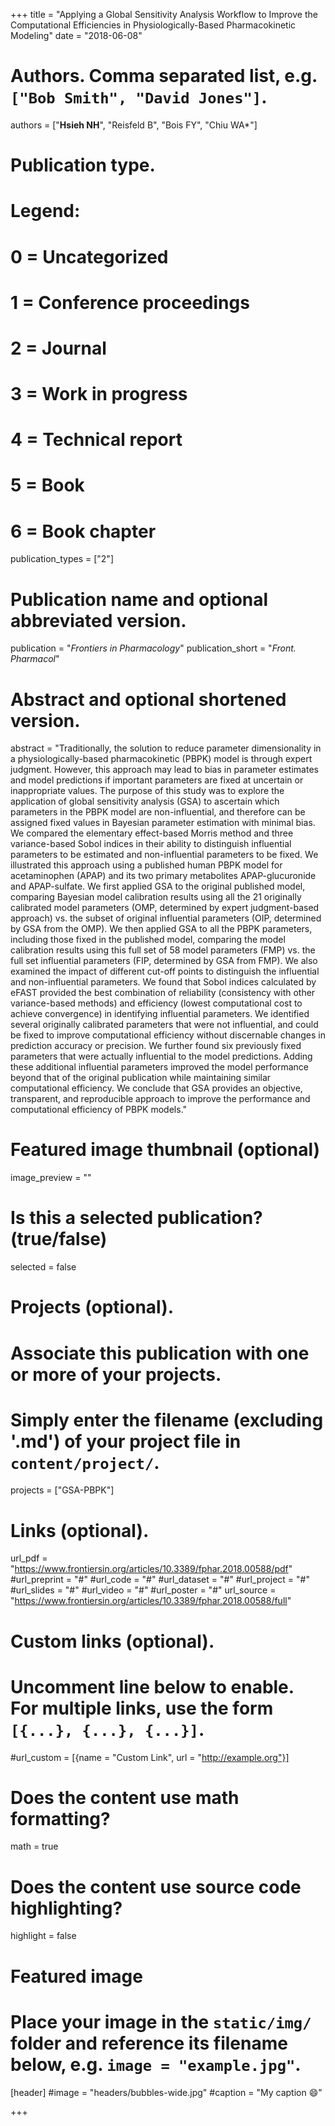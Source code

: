 +++
title = "Applying a Global Sensitivity Analysis Workflow to Improve the Computational Efficiencies in Physiologically-Based Pharmacokinetic Modeling"
date = "2018-06-08"

# Authors. Comma separated list, e.g. `["Bob Smith", "David Jones"]`.
authors = ["**Hsieh NH**", "Reisfeld B", "Bois FY", "Chiu WA*"]

# Publication type.
# Legend:
# 0 = Uncategorized
# 1 = Conference proceedings
# 2 = Journal
# 3 = Work in progress
# 4 = Technical report
# 5 = Book
# 6 = Book chapter
publication_types = ["2"]

# Publication name and optional abbreviated version.
publication = "*Frontiers in Pharmacology*"
publication_short = "*Front. Pharmacol*"

# Abstract and optional shortened version.
abstract = "Traditionally, the solution to reduce parameter dimensionality in a physiologically-based pharmacokinetic (PBPK) model is through expert judgment. However, this approach may lead to bias in parameter estimates and model predictions if important parameters are fixed at uncertain or inappropriate values. The purpose of this study was to explore the application of global sensitivity analysis (GSA) to ascertain which parameters in the PBPK model are non-influential, and therefore can be assigned fixed values in Bayesian parameter estimation with minimal bias. We compared the elementary effect-based Morris method and three variance-based Sobol indices in their ability to distinguish influential parameters to be estimated and non-influential parameters to be fixed. We illustrated this approach using a published human PBPK model for acetaminophen (APAP) and its two primary metabolites APAP-glucuronide and APAP-sulfate. We first applied GSA to the original published model, comparing Bayesian model calibration results using all the 21 originally calibrated model parameters (OMP, determined by expert judgment-based approach) vs. the subset of original influential parameters (OIP, determined by GSA from the OMP). We then applied GSA to all the PBPK parameters, including those fixed in the published model, comparing the model calibration results using this full set of 58 model parameters (FMP) vs. the full set influential parameters (FIP, determined by GSA from FMP). We also examined the impact of different cut-off points to distinguish the influential and non-influential parameters. We found that Sobol indices calculated by eFAST provided the best combination of reliability (consistency with other variance-based methods) and efficiency (lowest computational cost to achieve convergence) in identifying influential parameters. We identified several originally calibrated parameters that were not influential, and could be fixed to improve computational efficiency without discernable changes in prediction accuracy or precision. We further found six previously fixed parameters that were actually influential to the model predictions. Adding these additional influential parameters improved the model performance beyond that of the original publication while maintaining similar computational efficiency. We conclude that GSA provides an objective, transparent, and reproducible approach to improve the performance and computational efficiency of PBPK models."

# Featured image thumbnail (optional)
image_preview = ""

# Is this a selected publication? (true/false)
selected = false

# Projects (optional).
#   Associate this publication with one or more of your projects.
#   Simply enter the filename (excluding '.md') of your project file in `content/project/`.
projects = ["GSA-PBPK"]

# Links (optional).
url_pdf = "https://www.frontiersin.org/articles/10.3389/fphar.2018.00588/pdf"
#url_preprint = "#"
#url_code = "#"
#url_dataset = "#"
#url_project = "#"
#url_slides = "#"
#url_video = "#"
#url_poster = "#"
url_source = "https://www.frontiersin.org/articles/10.3389/fphar.2018.00588/full"

# Custom links (optional).
#   Uncomment line below to enable. For multiple links, use the form `[{...}, {...}, {...}]`.
#url_custom = [{name = "Custom Link", url = "http://example.org"}]

# Does the content use math formatting?
math = true

# Does the content use source code highlighting?
highlight = false

# Featured image
# Place your image in the `static/img/` folder and reference its filename below, e.g. `image = "example.jpg"`.
[header]
#image = "headers/bubbles-wide.jpg"
#caption = "My caption :smile:"

+++